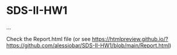 # SDS-II-HW1

...

Check the Report.html file (or see https://htmlpreview.github.io/?https://github.com/alessiobar/SDS-II-HW1/blob/main/Report.html)
